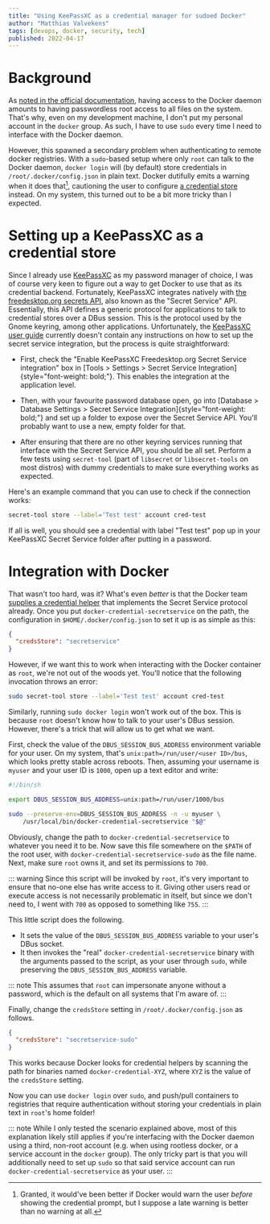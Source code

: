 ```yaml
---
title: "Using KeePassXC as a credential manager for sudoed Docker"
author: "Matthias Valvekens"
tags: [devops, docker, security, tech]
published: 2022-04-17
---
```


# Background

As [noted in the official documentation][docker-sec], having access to the Docker daemon amounts to having passwordless root access to all files on the system.
That's why, even on my development machine, I don't put my personal account in the `docker` group.
As such, I have to use `sudo` every time I need to interface with the Docker daemon.

[docker-sec]: https://docs.docker.com/engine/security/#docker-daemon-attack-surface

However, this spawned a secondary problem when authenticating to remote docker registries.
With a `sudo`-based setup where only `root` can talk to the Docker daemon, `docker login` will (by default) store credentials in `/root/.docker/config.json` in plain text.
Docker dutifully emits a warning when it does that[^warning], cautioning the user to configure [a credential store][credstore] instead.
On my system, this turned out to be a bit more tricky than I expected.

[^warning]: Granted, it would've been better if Docker would warn the user _before_ showing the credential prompt, but I suppose a late warning is better than no warning at all.

[credstore]: https://docs.docker.com/engine/reference/commandline/login/#credentials-store


# Setting up a KeePassXC as a credential store

Since I already use [KeePassXC](https://keepassxc.org/) as my password manager of choice, I was of course very keen to figure out a way to get Docker to use that as its credential backend.
Fortunately, KeePassXC integrates natively with [the freedesktop.org secrets API][secrets-api], also known as the "Secret Service" API. Essentially, this API defines a generic protocol for applications to talk to credential stores over a DBus session.
This is the protocol used by the Gnome keyring, among other applications.
Unfortunately, the [KeePassXC user guide][user-guide] currently doesn't contain any instructions on how to set up the secret service integration, but the process is quite straightforward:

- First, check the "Enable KeePassXC Freedesktop.org Secret Service integration" box in [Tools > Settings > Secret Service Integration]{style="font-weight: bold;"}. This enables the integration at the application level.

- Then, with your favourite password database open, go into [Database > Database Settings > Secret Service Integration]{style="font-weight: bold;"} and set up a folder to expose over the Secret Service API. You'll probably want to use a new, empty folder for that.

- After ensuring that there are no other keyring services running that interface with the Secret Service API, you should be all set. Perform a few tests using `secret-tool` (part of `libsecret` or `libsecret-tools` on most distros) with dummy credentials to make sure everything works as expected.

Here's an example command that you can use to check if the connection works:

```bash
secret-tool store --label='Test test' account cred-test
```

If all is well, you should see a credential with label "Test test" pop up in your KeePassXC Secret Service folder after putting in a password.

[secrets-api]: https://docs.docker.com/engine/reference/commandline/login/#credentials-store
[user-guide]: https://keepassxc.org/docs/KeePassXC_UserGuide.html


# Integration with Docker

That wasn't too hard, was it? What's even _better_ is that the Docker team [supplies a credential helper][cred-helpers] that implements the Secret Service protocol already.
Once you put `docker-credential-secretservice` on the path, the configuration in `$HOME/.docker/config.json` to set it up is as simple as this:

```json
{
  "credsStore": "secretservice"
}
```

[cred-helpers]: https://github.com/docker/docker-credential-helpers/releases

However, if we want this to work when interacting with the Docker container as `root`, we're not out of the woods yet. You'll notice that the following invocation throws an error:

```bash
sudo secret-tool store --label='Test test' account cred-test
```

Similarly, running `sudo docker login` won't work out of the box. This is because `root` doesn't know how to talk to your user's DBus session.
However, there's a trick that will allow us to get what we want.

First, check the value of the `DBUS_SESSION_BUS_ADDRESS` environment variable for your user. On my system, that's `unix:path=/run/user/<user ID>/bus`, which looks pretty stable across reboots.
Then, assuming your username is `myuser` and your user ID is `1000`, open up a text editor and write:

```bash
#!/bin/sh

export DBUS_SESSION_BUS_ADDRESS=unix:path=/run/user/1000/bus

sudo --preserve-env=DBUS_SESSION_BUS_ADDRESS -n -u myuser \
    /usr/local/bin/docker-credential-secretservice "$@"
```

Obviously, change the path to `docker-credential-secretservice` to whatever you need it to be.
Now save this file somewhere on the `$PATH` of the root user, with `docker-credential-secretservice-sudo` as the file name. Next, make sure `root` owns it, and set its permissions to `700`.

::: warning
Since this script will be invoked by `root`, it's very important to ensure that no-one else has write access to it.
Giving other users read or execute access is not necessarily problematic in itself, but since we don't need to, I went with `700` as opposed to something like `755`.
:::

This little script does the following.

 - It sets the value of the `DBUS_SESSION_BUS_ADDRESS` variable to your user's DBus socket.
 - It then invokes the "real" `docker-credential-secretservice` binary with the arguments passed to the script, as your user through `sudo`, while preserving the `DBUS_SESSION_BUS_ADDRESS` variable.

::: note
This assumes that `root` can impersonate anyone without a password, which is the default on all systems that I'm aware of.
:::

Finally, change the `credsStore` setting in `/root/.docker/config.json` as follows.

```json
{
  "credsStore": "secretservice-sudo"
}
```

This works because Docker looks for credential helpers by scanning the path for binaries named `docker-credential-XYZ`, where `XYZ` is the value of the `credsStore` setting.

Now you can use `docker login` over `sudo`, and push/pull containers to registries that require authentication without storing your credentials in plain text in `root`'s home folder!


::: note
While I only tested the scenario explained above, most of this explanation likely still applies if you're interfacing with the Docker daemon using a third, non-root account (e.g. when using rootless docker, or a service account in the `docker` group). The only tricky part is that you will additionally need to set up `sudo` so that said service account can run `docker-credential-secretservice` as your user.
:::
